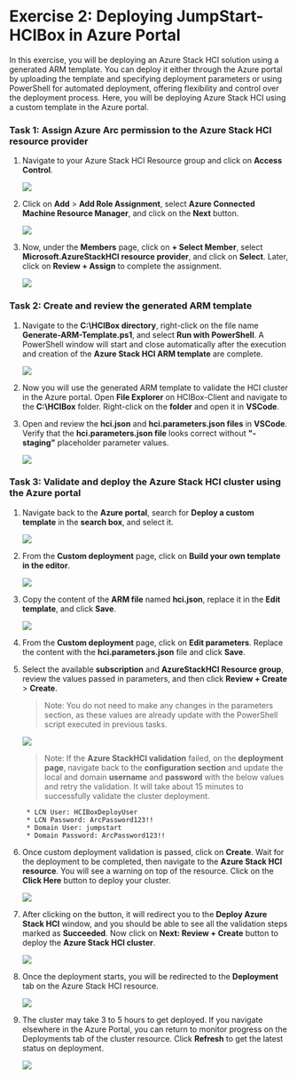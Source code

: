 # Exercise 2: Deploying JumpStart-HCIBox in Azure Portal

In this exercise, you will be deploying an Azure Stack HCI solution using a generated ARM template. You can deploy it either through the Azure portal by uploading the template and specifying deployment parameters or using PowerShell for automated deployment, offering flexibility and control over the deployment process. Here, you will be deploying Azure Stack HCI using a custom template in the Azure portal.

### Task 1: Assign Azure Arc permission to the Azure Stack HCI resource provider 

1. Navigate to your Azure Stack HCI Resource group and click on **Access Control**.

    ![](./media/accesscontrol.png)

2. Click on **Add** > **Add Role Assignment**, select **Azure Connected Machine Resource Manager**, and click on the **Next** button.

    ![](./media/roleassign.png)

3. Now, under the **Members** page, click on **+ Select Member**, select **Microsoft.AzureStackHCI resource provider**, and click on **Select**. Later, click on **Review + Assign** to complete the assignment.

    ![](./media/selectresourceprovide.png)


### Task 2: Create and review the generated ARM template
   
1. Navigate to the **C:\HCIBox directory**, right-click on the file name **Generate-ARM-Template.ps1**, and select **Run with PowerShell**. A PowerShell window will start and close automatically after the execution and creation of the **Azure Stack HCI ARM template** are complete. 

    ![](./media/genarmtemplate.png)
    
2. Now you will use the generated ARM template to validate the HCI cluster in the Azure portal. Open **File Explorer** on HCIBox-Client and navigate to the **C:\HCIBox** folder. Right-click on the **folder** and open it in **VSCode**.

3. Open and review the **hci.json** and **hci.parameters.json files** in **VSCode**. Verify that the **hci.parameters.json file** looks correct without **"-staging"** placeholder parameter values.

    ![](./media/hci24-5.png)

### Task 3: Validate and deploy the Azure Stack HCI cluster using the Azure portal

1. Navigate back to the **Azure portal**, search for **Deploy a custom template** in the **search box**, and select it.

    ![](./media/hci24-6.png)

2. From the **Custom deployment** page, click on **Build your own template in the editor**.

    ![](./media/buildcustom.png)

3. Copy the content of the **ARM file** named **hci.json**, replace it in the **Edit template**, and click **Save**.
      
    ![](./media/hcijson.png)

5. From the **Custom deployment** page, click on **Edit parameters**. Replace the content with the **hci.parameters.json** file and click **Save**.

6. Select the available **subscription** and **AzureStackHCI Resource group**, review the values passed in parameters, and then click **Review + Create** > **Create**.

   > Note: You do not need to make any changes in the parameters section, as these values are already update with the PowerShell script executed in previous tasks.
   
    ![](./media/reviewhci.png)

   > Note: If the **Azure StackHCI validation** failed, on the **deployment page**, navigate back to the **configuration section** and update the local and domain **username** and **password** with the below values and retry the validation. It will take about 15 minutes to successfully validate the cluster deployment.

        * LCN User: HCIBoxDeployUser
        * LCN Password: ArcPassword123!!
        * Domain User: jumpstart
        * Domain Password: ArcPassword123!!

8. Once custom deployment validation is passed, click on **Create**. Wait for the deployment to be completed, then navigate to the **Azure Stack HCI resource**. You will see a warning on top of the resource. Click on the **Click Here** button to deploy your cluster.

    ![](./media/validatedhci.png)

9. After clicking on the button, it will redirect you to the **Deploy Azure Stack HCI** window, and you should be able to see all the validation steps marked as **Succeeded**. Now click on **Next: Review + Create** button to deploy the **Azure Stack HCI cluster**.

    ![](./media/deploystuckvalidated.png)
   
11. Once the deployment starts, you will be redirected to the **Deployment** tab on the Azure Stack HCI resource.

     ![](./media/deploymentstarted.png)
   
12. The cluster may take 3 to 5 hours to get deployed. If you navigate elsewhere in the Azure Portal, you can return to monitor progress on the Deployments tab of the cluster resource. Click **Refresh** to get the latest status on deployment.

     ![](./media/deplomentstatehci.png)
